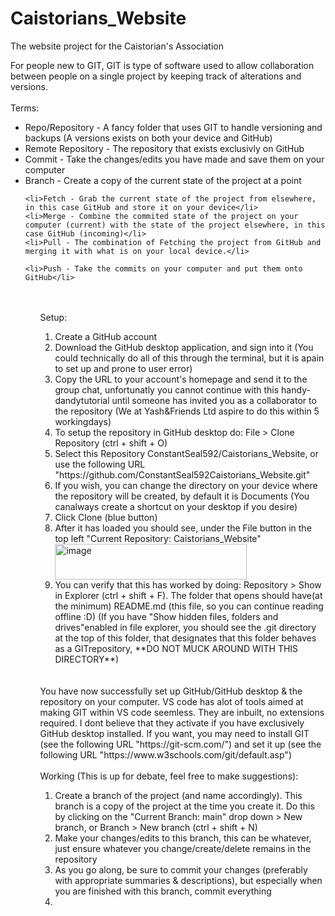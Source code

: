 # Caistorians_Website
The website project for the Caistorian's Association

For people new to GIT, GIT is type of software used to allow collaboration between people on a single project by keeping track of alterations and versions.
<br><br>
Terms:
<ul>
    <li>Repo/Repository - A fancy folder that uses GIT to handle versioning and backups (A versions exists on both your device and GitHub)</li>
    <li>Remote Repository - The repository that exists exclusivly on GitHub</li>
    <li>Commit - Take the changes/edits you have made and save them on your computer</li>
    <li>Branch - Create a copy of the current state of the project at a point</li>

    <li>Fetch - Grab the current state of the project from elsewhere, in this case GitHub and store it on your device</li>
    <li>Merge - Combine the commited state of the project on your computer (current) with the state of the project elsewhere, in this case GitHub (incoming)</li>
    <li>Pull - The combination of Fetching the project from GitHub and merging it with what is on your local device.</li>

    <li>Push - Take the commits on your computer and put them onto GitHub</li>
<ul>

<br><br>
Setup:
<ol>
    <li>Create a GitHub account</li>
    <li>Download the GitHub desktop application, and sign into it (You could technically do all of this through the terminal, but it is apain to set up and prone to user error)</li>
    <li>Copy the URL to your account's homepage and send it to the group chat, unfortunatly you cannot continue with this handy-dandytutorial until someone has invited you as a collaborator to the repository (We at Yash&Friends Ltd aspire to do this within 5 workingdays)</li>
    <li>To setup the repository in GitHub desktop do: File > Clone Repository (ctrl + shift + O)</li>
    <li>Select this Repository ConstantSeal592/Caistorians_Website, or use the following URL "https://github.com/ConstantSeal592Caistorians_Website.git"</li>
    <li>If you wish, you can change the directory on your device where the repository will be created, by default it is Documents (You canalways create a shortcut on your desktop if you desire)</li>
    <li>Click Clone (blue button)</li>
    <li>After it has loaded you should see, under the File button in the top left "Current Repository: Caistorians_Website"</li>
    <img width="307" height="57" alt="image" src="https://github.com/user-attachments/assets/f32ef406-7f62-49a9-9b18-f47c6569d6dc" /><br>
    <li>You can verify that this has worked by doing: Repository > Show in Explorer (ctrl + shift + F). The folder that opens should have(at the minimum) README.md (this file, so you can continue reading offline :D) (If you have "Show hidden files, folders and drives"enabled in file explorer, you should see the .git directory at the top of this folder, that designates that this folder behaves as a GITrepository, **DO NOT MUCK AROUND WITH THIS DIRECTORY**)</li>
</ol>
<br><br>
You have now successfully set up GitHub/GitHub desktop & the repository on your computer. VS code has alot of tools aimed at making GIT within VS code seemless. They are inbuilt, no extensions required. I dont believe that they activate if you have exclusively GitHub desktop installed. If you want, you may need to install GIT (see the following URL "https://git-scm.com/") and set it up (see the following URL "https://www.w3schools.com/git/default.asp")
<br><br>
Working (This is up for debate, feel free to make suggestions):
<ol>
    <li>Create a branch of the project (and name accordingly). This branch is a copy of the project at the time you create it. Do this by clicking on the "Current Branch: main" drop down > New branch, or Branch > New branch (ctrl + shift + N)</li>
    <li>Make your changes/edits to this branch, this can be whatever, just ensure whatever you change/create/delete remains in the repository</li>
    <li>As you go along, be sure to commit your changes (preferably with appropriate summaries & descriptions), but especially when you are finished with this branch, commit everything</li>
    <li></li>
</ol>
